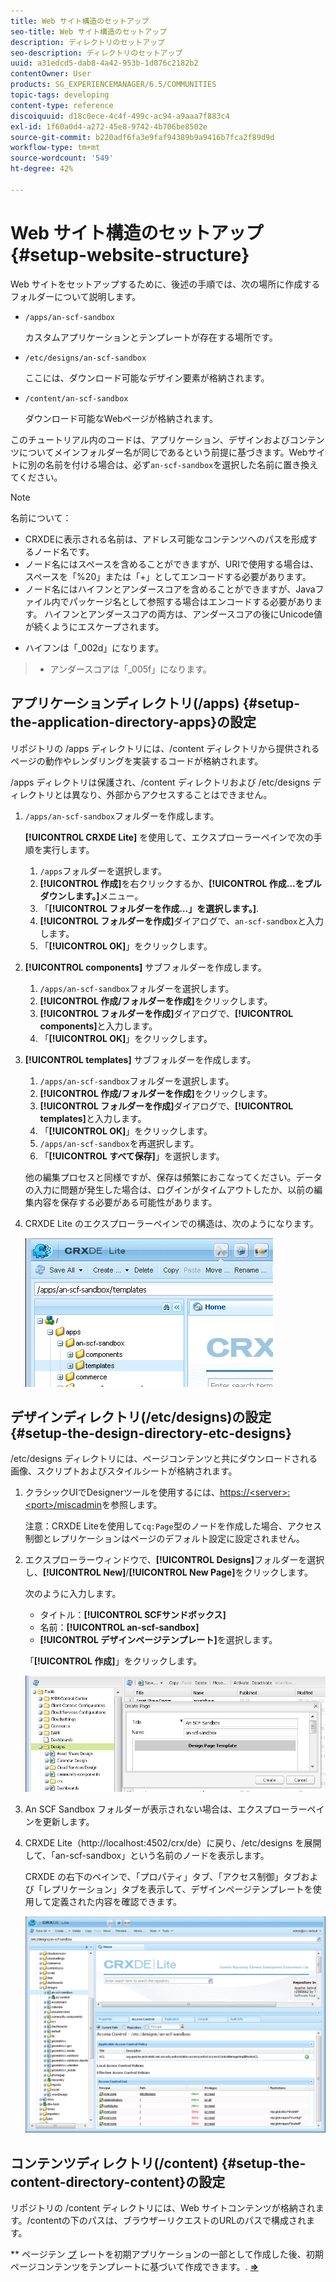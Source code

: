 ```yaml
---
title: Web サイト構造のセットアップ
seo-title: Web サイト構造のセットアップ
description: ディレクトリのセットアップ
seo-description: ディレクトリのセットアップ
uuid: a31edcd5-dab8-4a42-953b-1d076c2182b2
contentOwner: User
products: SG_EXPERIENCEMANAGER/6.5/COMMUNITIES
topic-tags: developing
content-type: reference
discoiquuid: d18c0ece-4c4f-499c-ac94-a9aaa7f883c4
exl-id: 1f60a0d4-a272-45e8-9742-4b706be8502e
source-git-commit: b220adf6fa3e9faf94389b9a9416b7fca2f89d9d
workflow-type: tm+mt
source-wordcount: '549'
ht-degree: 42%

---
```


# Web サイト構造のセットアップ  {#setup-website-structure}

Web サイトをセットアップするために、後述の手順では、次の場所に作成するフォルダーについて説明します。

* `/apps/an-scf-sandbox`

   カスタムアプリケーションとテンプレートが存在する場所です。

* `/etc/designs/an-scf-sandbox`

   ここには、ダウンロード可能なデザイン要素が格納されます。

* `/content/an-scf-sandbox`

   ダウンロード可能なWebページが格納されます。

このチュートリアル内のコードは、アプリケーション、デザインおよびコンテンツについてメインフォルダー名が同じであるという前提に基づきます。Webサイトに別の名前を付ける場合は、必ず`an-scf-sandbox`を選択した名前に置き換えてください。

>[!NOTE]
>
>名前について：
>
>* CRXDEに表示される名前は、アドレス可能なコンテンツへのパスを形成するノード名です。
>* ノード名にはスペースを含めることができますが、URIで使用する場合は、スペースを「%20」または「+」としてエンコードする必要があります。
>* ノード名にはハイフンとアンダースコアを含めることができますが、Javaファイル内でパッケージ名として参照する場合はエンコードする必要があります。 ハイフンとアンダースコアの両方は、アンダースコアの後にUnicode値が続くようにエスケープされます。

   >
   >   
   * ハイフンは「_002d」になります。
   >   * アンダースコアは「_005f」になります。


## アプリケーションディレクトリ(/apps) {#setup-the-application-directory-apps}の設定

リポジトリの /apps ディレクトリには、/content ディレクトリから提供されるページの動作やレンダリングを実装するコードが格納されます。

/apps ディレクトリは保護され、/content ディレクトリおよび /etc/designs ディレクトリとは異なり、外部からアクセスすることはできません。

1. `/apps/an-scf-sandbox`フォルダーを作成します。

   **[!UICONTROL CRXDE Lite]** を使用して、エクスプローラーペインで次の手順を実行します。

   1. `/apps`フォルダーを選択します。
   1. **[!UICONTROL 作成]**&#x200B;を右クリックするか、**[!UICONTROL 作成…をプルダウンします。]**&#x200B;メニュー。
   1. 「**[!UICONTROL フォルダーを作成…」を選択します。]**.
   1. **[!UICONTROL フォルダーを作成]**&#x200B;ダイアログで、`an-scf-sandbox`と入力します。
   1. 「**[!UICONTROL OK]**」をクリックします。

1. **[!UICONTROL components]** サブフォルダーを作成します。

   1. `/apps/an-scf-sandbox`フォルダーを選択します。
   1. **[!UICONTROL 作成/フォルダーを作成]**&#x200B;をクリックします。
   1. **[!UICONTROL フォルダーを作成]**&#x200B;ダイアログで、**[!UICONTROL components]**&#x200B;と入力します。
   1. 「**[!UICONTROL OK]**」をクリックします。

1. **[!UICONTROL templates]** サブフォルダーを作成します。

   1. `/apps/an-scf-sandbox`フォルダーを選択します。
   1. **[!UICONTROL 作成/フォルダーを作成]**&#x200B;をクリックします。
   1. **[!UICONTROL フォルダーを作成]**&#x200B;ダイアログで、**[!UICONTROL templates]**&#x200B;と入力します。
   1. 「**[!UICONTROL OK]**」をクリックします。
   1. `/apps/an-scf-sandbox`を再選択します。
   1. 「**[!UICONTROL すべて保存]**」を選択します。

   他の編集プロセスと同様ですが、保存は頻繁におこなってください。データの入力に問題が発生した場合は、ログインがタイムアウトしたか、以前の編集内容を保存する必要がある可能性があります。

1. CRXDE Lite のエクスプローラーペインでの構造は、次のようになります。

   ![crxde-template](assets/crxde-template.png)

## デザインディレクトリ(/etc/designs)の設定{#setup-the-design-directory-etc-designs}

/etc/designs ディレクトリには、ページコンテンツと共にダウンロードされる画像、スクリプトおよびスタイルシートが格納されます。

1. クラシックUIでDesignerツールを使用するには、[https://&lt;server>:&lt;port>/miscadmin](http://localhost:4502/miscadmin)を参照します。

   注意：CRXDE Liteを使用して`cq:Page`型のノードを作成した場合、アクセス制御とレプリケーションはページのデフォルト設定に設定されません。

1. エクスプローラーウィンドウで、**[!UICONTROL Designs]**&#x200B;フォルダーを選択し、**[!UICONTROL New]**/**[!UICONTROL New Page]**&#x200B;をクリックします。

   次のように入力します。

   * タイトル：**[!UICONTROL SCFサンドボックス]**
   * 名前：**[!UICONTROL an-scf-sandbox]**
   * **[!UICONTROL デザインページテンプレート]**&#x200B;を選択します。

   「**[!UICONTROL 作成]**」をクリックします。

   ![design-template](assets/design-template.png)

1. An SCF Sandbox フォルダーが表示されない場合は、エクスプローラーペインを更新します。

1. CRXDE Lite（http://localhost:4502/crx/de）に戻り、/etc/designs を展開して、「an-scf-sandbox」という名前のノードを表示します。

   CRXDE の右下のペインで、「プロパティ」タブ、「アクセス制御」タブおよび「レプリケーション」タブを表示して、デザインページテンプレートを使用して定義された内容を確認できます。

   ![crxde-configure-template](assets/crxde-configure-template.png)

## コンテンツディレクトリ(/content) {#setup-the-content-directory-content}の設定

リポジトリの /content ディレクトリには、Web サイトコンテンツが格納されます。/contentの下のパスは、ブラウザーリクエストのURLのパスで構成されます。

** ページテン [プ](initial-app.md#createthepagetemplate) レートを初期アプリケーションの一部として作成した後、初期ページコンテンツをテンプレートに基づいて作成できます。.  [**⇒**](initial-app.md)
